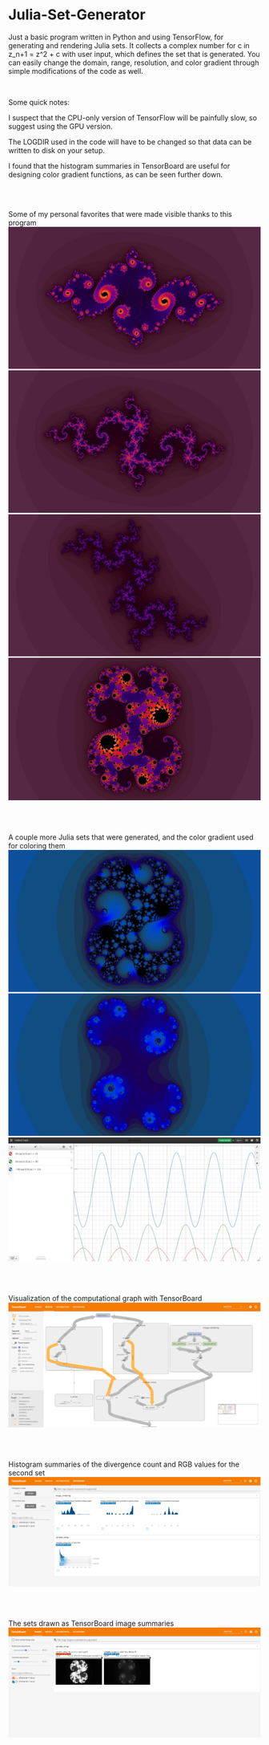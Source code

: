 # Julia-Set-Generator
Just a basic program written in Python and using TensorFlow, for generating and rendering Julia sets. It collects a complex number for c in z_n+1 = z^2 + c with user input, which defines the set that is generated. You can easily change the domain, range, resolution, and color gradient through simple modifications of the code as well.

<br>

Some quick notes:

  I suspect that the CPU-only version of TensorFlow will be painfully slow, so suggest using the GPU version.
  
  The LOGDIR used in the code will have to be changed so that data can be written to disk on your setup.

  I found that the histogram summaries in TensorBoard are useful for designing color gradient functions, as can be seen further down.

<br><br>

Some of my personal favorites that were made visible thanks to this program
![-0.764 0.12i](https://github.com/Kektopular/Julia-Set-Generator/blob/master/Example%20Images/Julia%20Set%20-0.764%200.12i.jpg?raw=true)
![-0.835 0.22i](https://github.com/Kektopular/Julia-Set-Generator/blob/master/Example%20Images/Julia%20Set%20-0.835%200.22i.jpg?raw=true)
![0.0 0.74i](https://github.com/Kektopular/Julia-Set-Generator/blob/master/Example%20Images/Julia%20Set%200.0%200.74i.jpg?raw=true)
![0.285 0.012i](https://github.com/Kektopular/Julia-Set-Generator/blob/master/Example%20Images/Julia%20Set%200.285%200.012i.jpg?raw=true)

<br><br>

A couple more Julia sets that were generated, and the color gradient used for coloring them
![0.274 0.0063i](https://github.com/Kektopular/Julia-Set-Generator/blob/master/Example%20Images/Julia%20Set%200.274%200.0063i.jpg?raw=true)
![0.4 0.071i](https://github.com/Kektopular/Julia-Set-Generator/blob/master/Example%20Images/Julia%20Set%200.4%200.071i.jpg?raw=true)
![Color Gradient](https://github.com/Kektopular/Julia-Set-Generator/blob/master/Example%20Images/Color%20Gradient%20Functions.png?raw=true)

<br><br>

Visualization of the computational graph with TensorBoard
![Computational Graph](https://github.com/Kektopular/Julia-Set-Generator/blob/master/Example%20Images/Computational%20Graph.png?raw=true)

<br><br>

Histogram summaries of the divergence count and RGB values for the second set
![Histograms](https://github.com/Kektopular/Julia-Set-Generator/blob/master/Example%20Images/TensorBoard%20Histograms.png?raw=true)

<br><br>

The sets drawn as TensorBoard image summaries
![Images](https://github.com/Kektopular/Julia-Set-Generator/blob/master/Example%20Images/Tensorboard%20Images.png?raw=true)
